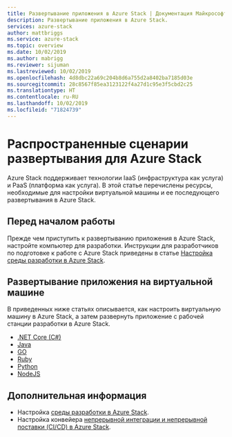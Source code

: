 ```yaml
---
title: Развертывание приложения в Azure Stack | Документация Майкрософт
description: Развертывание приложения в Azure Stack.
services: azure-stack
author: mattbriggs
ms.service: azure-stack
ms.topic: overview
ms.date: 10/02/2019
ms.author: mabrigg
ms.reviewer: sijuman
ms.lastreviewed: 10/02/2019
ms.openlocfilehash: 4d8dbc22a69c204b8d6a755d2a8402ba7185d03e
ms.sourcegitcommit: 28c8567f85ea3123122f4a27d1c95e3f5cbd2c25
ms.translationtype: HT
ms.contentlocale: ru-RU
ms.lasthandoff: 10/02/2019
ms.locfileid: "71824739"
---
```

# <a name="common-deployments-for-azure-stack"></a>Распространенные сценарии развертывания для Azure Stack

Azure Stack поддерживает технологии IaaS (инфраструктура как услуга) и PaaS (платформа как услуга). В этой статье перечислены ресурсы, необходимые для настройки виртуальной машины и ее последующего развертывания в Azure Stack.

## <a name="before-you-begin"></a>Перед началом работы

Прежде чем приступить к развертыванию приложения в Azure Stack, настройте компьютер для разработки. Инструкции для разработчиков по подготовке к работе с Azure Stack приведены в статье [Настройка среды разработки в Azure Stack](azure-stack-dev-start.md).

## <a name="deploy-an-app-to-a-vm"></a>Развертывание приложения на виртуальной машине

В приведенных ниже статьях описывается, как настроить виртуальную машину в Azure Stack, а затем развернуть приложение с рабочей станции разработки в Azure Stack.

- [.NET Core (C#)](azure-stack-dev-start-howto-vm-dotnet.md)
- [Java](azure-stack-dev-start-howto-vm-java.md)
- [GO](azure-stack-dev-start-howto-vm-go.md)
- [Ruby](azure-stack-dev-start-howto-vm-ruby.md)
- [Python](azure-stack-dev-start-howto-vm-python.md)
- [NodeJS](azure-stack-dev-start-howto-vm-nodejs.md)

## <a name="next-steps"></a>Дополнительная информация

- Настройка [среды разработки в Azure Stack](azure-stack-dev-start.md).
- Настройка конвейера [непрерывной интеграции и непрерывной поставки (CI/CD) в Azure Stack](azure-stack-solution-pipeline.md).
